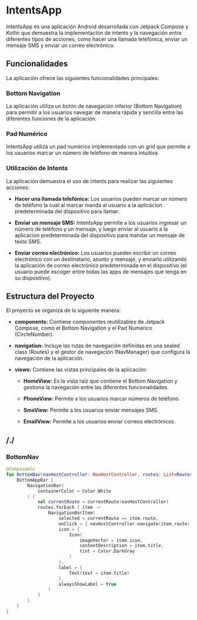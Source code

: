 # IntentsApp

IntentsApp es una aplicación Android desarrollada con Jetpack Compose y Kotlin que demuestra la implementación de intents y la navegación entre diferentes tipos de acciones, como hacer una llamada telefónica, enviar un mensaje SMS y enviar un correo electrónico.

## Funcionalidades

La aplicación ofrece las siguientes funcionalidades principales:

### Bottom Navigation

La aplicación utiliza un botón de navegación inferior (Bottom Navigation) para permitir a los usuarios navegar de manera rápida y sencilla entre las diferentes funciones de la aplicación.

### Pad Numérico

IntentsApp utiliza un pad numérico implementado con un grid que permite a los usuarios marcar un número de teléfono de manera intuitiva.

### Utilización de Intents

La aplicación demuestra el uso de intents para realizar las siguientes acciones:

- **Hacer una llamada telefónica:** Los usuarios pueden marcar un número de teléfono la cual al marcar manda al usuario a la aplicacion predeterminada del dispositivo para llamar.

- **Enviar un mensaje SMS:** IntentsApp permite a los usuarios ingresar un número de teléfono y un mensaje, y luego enviar al usuario a la aplicacion predeterminada del dispositivo para mandar un mensaje de texto SMS.

- **Enviar correo electrónico:** Los usuarios pueden escribir un correo electrónico con un destinatario, asunto y mensaje, y enviarlo utilizando la aplicación de correo electrónico predeterminada en el dispositivo (el usuario puede escoger entre todas las apps de mensajes que tenga en su dispositivo).

## Estructura del Proyecto

El proyecto se organiza de la siguiente manera:

- **components:** Contiene componentes reutilizables de Jetpack Compose, como el Bottom Navigation y el Pad Numérico (CircleNumber).

- **navigation:** Incluye las rutas de navegación definidas en una sealed class (Routes) y el gestor de navegación (NavManager) que configura la navegación de la aplicación.

- **views:** Contiene las vistas principales de la aplicación:

  - **HomeView:** Es la vista raíz que contiene el Bottom Navigation y gestiona la navegación entre las diferentes funcionalidades.

  - **PhoneView:** Permite a los usuarios marcar números de teléfono.

  - **SmsView:** Permite a los usuarios enviar mensajes SMS.

  - **EmailView:** Permite a los usuarios enviar correos electrónicos.

## /./

### BottomNav

```kotlin
@Composable
fun BottomNav(navHostController: NavHostController, routes: List<Routes>) {
    BottomAppBar {
        NavigationBar(
            containerColor = Color.White
        ) {
            val currentRoute = currentRoute(navHostController)
            routes.forEach { item ->
                NavigationBarItem(
                    selected = currentRoute == item.route,
                    onClick = { navHostController.navigate(item.route) },
                    icon = {
                        Icon(
                            imageVector = item.icon,
                            contentDescription = item.title,
                            tint = Color.DarkGray
                        )
                    },
                    label = {
                        Text(text = item.title)
                    },
                    alwaysShowLabel = true
                )
            }
        }
    }
}
```


